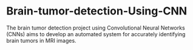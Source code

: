 # Brain-tumor-detection-Using-CNN
The brain tumor detection project using Convolutional Neural Networks (CNNs) aims to develop an automated system for accurately identifying brain tumors in MRI images. 
